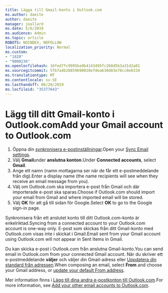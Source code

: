 ```yaml
---
title: Lägga till Gmail-konto i Outlook.com
ms.author: daeite
author: daeite
manager: joallard
ms.date: 5/6/2019
ms.audience: Admin
ms.topic: article
ROBOTS: NOINDEX, NOFOLLOW
localization_priority: Normal
ms.custom:
- "1820"
- "9000236"
ms.openlocfilehash: 16fed7fc9995ba9b4143495fc268d5b3a31d2a01
ms.sourcegitcommit: 5fb7a4b28859690020efdea630d03e70cc0e6334
ms.translationtype: MT
ms.contentlocale: sv-SE
ms.lasthandoff: 06/28/2019
ms.locfileid: "35377643"
---
```

# <a name="add-your-gmail-account-to-outlookcom"></a><span data-ttu-id="f583e-102">Lägg till ditt Gmail-konto i Outlook.com</span><span class="sxs-lookup"><span data-stu-id="f583e-102">Add your Gmail account to Outlook.com</span></span>

1. <span data-ttu-id="f583e-103">Öppna din [synkronisera e-postinställningar](https://go.microsoft.com/fwlink/?linkid=875264).</span><span class="sxs-lookup"><span data-stu-id="f583e-103">Open your [Sync Email settings](https://go.microsoft.com/fwlink/?linkid=875264).</span></span>
2. <span data-ttu-id="f583e-104">Välj **Gmail**under **anslutna konton**.</span><span class="sxs-lookup"><span data-stu-id="f583e-104">Under **Connected accounts**, select **Gmail**.</span></span>
3. <span data-ttu-id="f583e-105">Ange ett namn (namn mottagarna ser när de får ett e-postmeddelande från dig).</span><span class="sxs-lookup"><span data-stu-id="f583e-105">Enter a display name (the name recipients will see when they receive an email message from you).</span></span>
4. <span data-ttu-id="f583e-106">Välj om Outlook.com ska importera e-post från Gmail och där importerade e-post ska sparas.</span><span class="sxs-lookup"><span data-stu-id="f583e-106">Choose if Outlook.com should import your email from Gmail and where imported email will be stored.</span></span>
5. <span data-ttu-id="f583e-107">Välj **OK** för att gå till sidan för Google.</span><span class="sxs-lookup"><span data-stu-id="f583e-107">Select **OK** to go to the Google sign-in page.</span></span>

<span data-ttu-id="f583e-108">Synkronisera från ett anslutet konto till ditt Outlook.com-konto är enkelriktad.</span><span class="sxs-lookup"><span data-stu-id="f583e-108">Syncing from a connected account to your Outlook.com account is one-way only.</span></span> <span data-ttu-id="f583e-109">E-post som skickas från ditt Gmail-konto med Outlook.com visas inte i skickat i Gmail.</span><span class="sxs-lookup"><span data-stu-id="f583e-109">Email sent from your Gmail account using Outlook.com will not appear in Sent Items in Gmail.</span></span>

<span data-ttu-id="f583e-110">Du kan skicka e-post i Outlook.com från anslutna Gmail-konto.</span><span class="sxs-lookup"><span data-stu-id="f583e-110">You can send email in Outlook.com from your connected Gmail account.</span></span> <span data-ttu-id="f583e-111">När du skriver ett e-postmeddelande **väljer** och väljer din Gmail-adress eller [Uppdatera din standard från adressen](https://go.microsoft.com/fwlink/?linkid=875264).</span><span class="sxs-lookup"><span data-stu-id="f583e-111">When composing an email, select **From** and choose your Gmail address, or [update your default From address](https://go.microsoft.com/fwlink/?linkid=875264).</span></span>

<span data-ttu-id="f583e-112">Mer information finns i [Lägg till dina andra e-postkonton till Outlook.com](https://support.office.com/article/c5224df4-5885-4e79-91ba-523aa743f0ba).</span><span class="sxs-lookup"><span data-stu-id="f583e-112">For more information, see [Add your other email accounts to Outlook.com](https://support.office.com/article/c5224df4-5885-4e79-91ba-523aa743f0ba).</span></span>